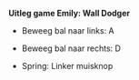 **Uitleg game Emily: Wall Dodger**

- Beweeg bal naar links: A

- Beweeg bal naar rechts: D

- Spring: Linker muisknop
